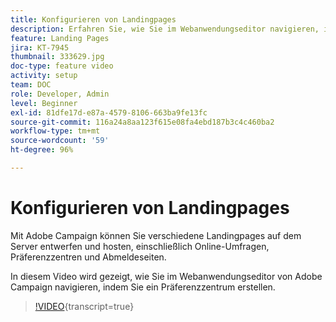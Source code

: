 ```yaml
---
title: Konfigurieren von Landingpages
description: Erfahren Sie, wie Sie im Webanwendungseditor navigieren, indem Sie ein Präferenzzentrum erstellen.
feature: Landing Pages
jira: KT-7945
thumbnail: 333629.jpg
doc-type: feature video
activity: setup
team: DOC
role: Developer, Admin
level: Beginner
exl-id: 81dfe17d-e87a-4579-8106-663ba9fe13fc
source-git-commit: 116a24a8aa123f615e08fa4ebd187b3c4c460ba2
workflow-type: tm+mt
source-wordcount: '59'
ht-degree: 96%

---
```


# Konfigurieren von Landingpages

Mit Adobe Campaign können Sie verschiedene Landingpages auf dem Server entwerfen und hosten, einschließlich Online-Umfragen, Präferenzzentren und Abmeldeseiten.

In diesem Video wird gezeigt, wie Sie im Webanwendungseditor von Adobe Campaign navigieren, indem Sie ein Präferenzzentrum erstellen.

>[!VIDEO](https://video.tv.adobe.com/v/333629?quality=12&learn=on){transcript=true}
